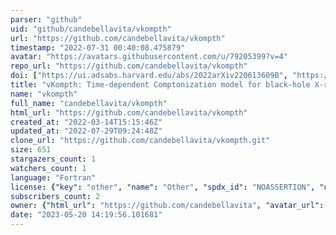 ```yaml
---
parser: "github"
uid: "github/candebellavita/vkompth"
url: "https://github.com/candebellavita/vkompth"
timestamp: "2022-07-31 00:40:08.475879"
avatar: "https://avatars.githubusercontent.com/u/79205399?v=4"
repo_url: "https://github.com/candebellavita/vkompth"
doi: ["https://ui.adsabs.harvard.edu/abs/2022arXiv220613609B", "https://ui.adsabs.harvard.edu/abs/2022ascl.soft07020B/abstract"]
title: "vKompth: Time-dependent Comptonization model for black-hole X-ray binaries"
name: "vkompth"
full_name: "candebellavita/vkompth"
html_url: "https://github.com/candebellavita/vkompth"
created_at: "2022-03-14T15:15:46Z"
updated_at: "2022-07-29T09:24:48Z"
clone_url: "https://github.com/candebellavita/vkompth.git"
size: 651
stargazers_count: 1
watchers_count: 1
language: "Fortran"
license: {"key": "other", "name": "Other", "spdx_id": "NOASSERTION", "url": null, "node_id": "MDc6TGljZW5zZTA="}
subscribers_count: 2
owner: {"html_url": "https://github.com/candebellavita", "avatar_url": "https://avatars.githubusercontent.com/u/79205399?v=4", "login": "candebellavita", "type": "User"}
date: "2023-05-20 14:19:56.101681"
---
```

